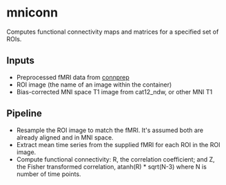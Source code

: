 # mniconn

Computes functional connectivity maps and matrices for a specified set of ROIs.

## Inputs

- Preprocessed fMRI data from [connprep](https://github.com/baxpr/connprep)
- ROI image (the name of an image within the container)
- Bias-corrected MNI space T1 image from cat12_ndw, or other MNI T1

## Pipeline

- Resample the ROI image to match the fMRI. It's assumed both are already aligned and in MNI space.
- Extract mean time series from the supplied fMRI for each ROI in the ROI image.
- Compute functional connectivity: R, the correlation coefficient; and Z, the Fisher transformed correlation, atanh(R) * sqrt(N-3) where N is number of time points.